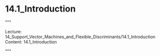 # 14.1_Introduction

"""

Lecture: 14_Support_Vector_Machines_and_Flexible_Discriminants/14.1_Introduction
Content: 14.1_Introduction

"""

